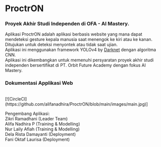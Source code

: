 # ProctrON
### Proyek Akhir Studi Independen di OFA - AI Mastery.<br>

Aplikasi ProctrON adalah aplikasi berbasis website yang mana dapat mendeteksi gesture kepala manusia saat menengok ke kiri atau ke kanan.
Ditujukan untuk deteksi menyontek atau tidak saat ujian.<br>
Aplikasi ini menggunakan framework YOLOv4 by [Darknet](https://pages.github.com/AlexeyAB/darknet) dengan algoritma CNN. <br>
Aplikasi ini dikembangkan untuk memenuhi persyaratan proyek akhir studi independen bersertifikat di PT. Orbit Future Academy dengan fokus AI Mastery.

### Dokumentasi Applikasi Web
<br>
[![CircleCI](https://github.com/alifanadhira/ProctrON/blob/main/images/main.jpg)]



Pengembang Aplikasi:<br>
  Zikri Ramadhani (Leader Team)<br>
  Alifa Nadhira P (Training & Modelling)<br>
  Nur Laily Afiah (Training & Modelling)<br>
  Dela Rista Damayanti (Deployment)<br>
  Fani Oktaf Laurisa (Deployment)<br>
